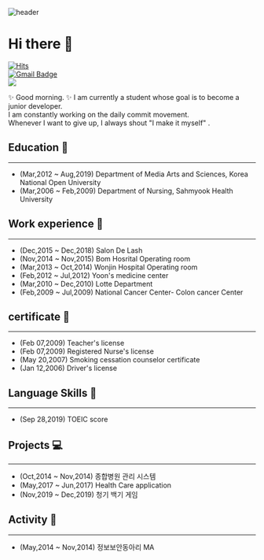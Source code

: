 ![header](https://capsule-render.vercel.app/api?type=wave&color=auto&height=300&section=header&text=Yujin%20Jeon&fontSize=90)

# Hi there 👋

[![Hits](https://hits.seeyoufarm.com/api/count/incr/badge.svg?url=https%3A%2F%2Fgithub.com%2FYujinJeon416&count_bg=%23F7BF07&title_bg=%23AA5DE3&icon=&icon_color=%23F3F3F3&title=hits&edge_flat=false)](https://hits.seeyoufarm.com)      
[![Gmail Badge](https://img.shields.io/badge/Gmail-d14836?style=flat-square&logo=Gmail&logoColor=white&link=mailto:devjeon416@gmail.com)](mailto:devjeon416@gmail.com)   
<img src="https://img.shields.io/badge/java-%23ED8B00.svg?&style=for-the-badge&logo=java&logoColor=white"/>   

✨  Good morning. ✨ I am currently a student whose goal is to become a junior developer.    
I am constantly working on the daily commit movement.    
Whenever I want to give up, I always shout "I make it myself" .    

## Education &#127976;
___
* (Mar,2012 ~ Aug,2019) Department of Media Arts and Sciences, Korea National Open University
* (Mar,2006 ~ Feb,2009) Department of Nursing, Sahmyook Health University 


## Work experience &#128188;
 ___
* (Dec,2015 ~ Dec,2018) Salon De Lash 
* (Nov,2014 ~ Nov,2015) Bom Hosrital Operating room
* (Mar,2013 ~ Oct,2014) Wonjin Hospital Operating room  
* (Feb,2012 ~ Jul,2012) Yoon's medicine center
* (Mar,2010 ~ Dec,2010) Lotte Department   
* (Feb,2009 ~ Jul,2009) National Cancer Center- Colon cancer Center 

## certificate &#128195;
 ___
* (Feb 07,2009) Teacher's license
* (Feb 07,2009) Registered Nurse's license
* (May 20,2007) Smoking cessation counselor certificate
* (Jan 12,2006) Driver's license
 
## Language Skills &#128104;
 ___
* (Sep 28,2019) TOEIC score 

## Projects &#128187;
 ___
* (Oct,2014 ~ Nov,2014) 종합병원 관리 시스템
* (May,2017 ~ Jun,2017) Health Care application
* (Nov,2019 ~ Dec,2019) 청기 백기 게임

## Activity &#128170;
 ___
* (May,2014 ~ Nov,2014) 정보보안동아리 MA

